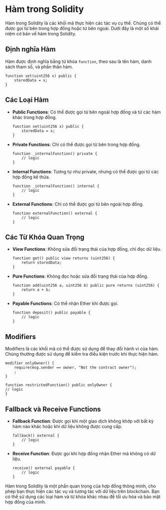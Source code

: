 # Hàm trong Solidity

Hàm trong Solidity là các khối mã thực hiện các tác vụ cụ thể. Chúng có thể được gọi từ bên trong hợp đồng hoặc từ bên ngoài. Dưới đây là một số khái niệm cơ bản về hàm trong Solidity.

## Định nghĩa Hàm

Hàm được định nghĩa bằng từ khóa `function`, theo sau là tên hàm, danh sách tham số, và phần thân hàm.

```solidity
function set(uint256 x) public {
    storedData = x;
}
```


## Các Loại Hàm

- **Public Functions**: Có thể được gọi từ bên ngoài hợp đồng và từ các hàm khác trong hợp đồng.
  ```solidity
  function set(uint256 x) public {
      storedData = x;
  }
  ```

- **Private Functions**: Chỉ có thể được gọi từ bên trong hợp đồng.
  ```solidity
  function _internalFunction() private {
      // logic
  }
  ```

- **Internal Functions**: Tương tự như private, nhưng có thể được gọi từ các hợp đồng kế thừa.
  ```solidity
  function _internalFunction() internal {
      // logic
  }
  ```

- **External Functions**: Chỉ có thể được gọi từ bên ngoài hợp đồng.
  ```solidity
  function externalFunction() external {
      // logic
  }
  ```

## Các Từ Khóa Quan Trọng

- **View Functions**: Không sửa đổi trạng thái của hợp đồng, chỉ đọc dữ liệu.
  ```solidity
  function get() public view returns (uint256) {
      return storedData;
  }
  ```

- **Pure Functions**: Không đọc hoặc sửa đổi trạng thái của hợp đồng.
  ```solidity
  function add(uint256 a, uint256 b) public pure returns (uint256) {
      return a + b;
  }
  ```

- **Payable Functions**: Có thể nhận Ether khi được gọi.
  ```solidity
  function deposit() public payable {
      // logic
  }
  ```

## Modifiers

Modifiers là các khối mã có thể được sử dụng để thay đổi hành vi của hàm. Chúng thường được sử dụng để kiểm tra điều kiện trước khi thực hiện hàm.


```solidity
modifier onlyOwner() {
    require(msg.sender == owner, "Not the contract owner");
    ;
}

function restrictedFunction() public onlyOwner {
// logic
}
```


## Fallback và Receive Functions

- **Fallback Function**: Được gọi khi một giao dịch không khớp với bất kỳ hàm nào khác hoặc khi dữ liệu không được cung cấp.
  ```solidity
  fallback() external {
      // logic
  }
  ```

- **Receive Function**: Được gọi khi hợp đồng nhận Ether mà không có dữ liệu.
  ```solidity
  receive() external payable {
      // logic
  }
  ```

Hàm trong Solidity là một phần quan trọng của hợp đồng thông minh, cho phép bạn thực hiện các tác vụ và tương tác với dữ liệu trên blockchain. Bạn có thể sử dụng các loại hàm và từ khóa khác nhau để tối ưu hóa và bảo mật hợp đồng của mình.